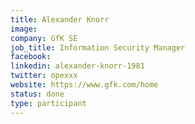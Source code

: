 ```yaml
---
title: Alexander Knorr
image: 
company: GfK SE
job_title: Information Security Manager
facebook:
linkedin: alexander-knorr-1981
twitter: opexxx
website: https://www.gfk.com/home
status: done
type: participant
---
```


<!-- put more details about participant here -->
